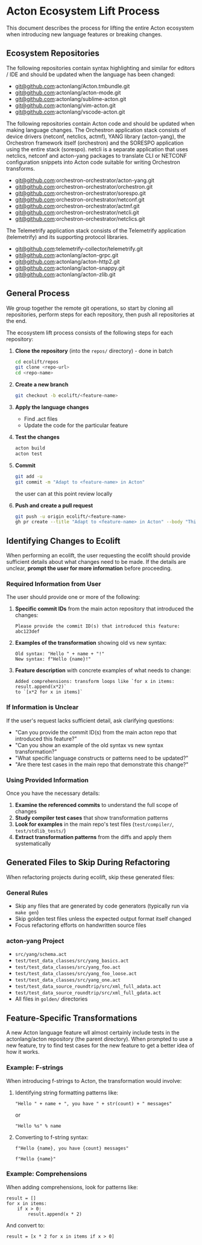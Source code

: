 # Acton Ecosystem Lift Process

This document describes the process for lifting the entire Acton ecosystem when introducing new language features or breaking changes.

## Ecosystem Repositories

The following repositories contain syntax highlighting and similar for editors / IDE and should be updated when the language has been changed:

- git@github.com:actonlang/Acton.tmbundle.git
- git@github.com:actonlang/acton-mode.git
- git@github.com:actonlang/sublime-acton.git
- git@github.com:actonlang/vim-acton.git
- git@github.com:actonlang/vscode-acton.git

The following repositories contain Acton code and should be updated when making language changes.
The Orchestron application stack consists of device drivers (netconf, netclics,
actmf), YANG library (acton-yang), the Orchestron framework itself (orchestron)
and the SORESPO application using the entire stack (sorespo).
netcli is a separate application that uses netclics, netconf and acton-yang
packages to translate CLI or NETCONF configuration snippets into Acton code
suitable for writing Orchestron transforms.

- git@github.com:orchestron-orchestrator/acton-yang.git
- git@github.com:orchestron-orchestrator/orchestron.git
- git@github.com:orchestron-orchestrator/sorespo.git
- git@github.com:orchestron-orchestrator/netconf.git
- git@github.com:orchestron-orchestrator/actmf.git
- git@github.com:orchestron-orchestrator/netcli.git
- git@github.com:orchestron-orchestrator/netclics.git

The Telemetrify application stack consists of the Telemetrify application
(telemetrify) and its supporting protocol libraries.

- git@github.com:telemetrify-collector/telemetrify.git
- git@github.com:actonlang/acton-grpc.git
- git@github.com:actonlang/acton-http2.git
- git@github.com:actonlang/acton-snappy.git
- git@github.com:actonlang/acton-zlib.git

## General Process

We group together the remote git operations, so start by cloning all repositories, perform steps for each repository, then push all repositories at the end.

The ecosystem lift process consists of the following steps for each repository:

1. **Clone the repository** (into the `repos/` directory) - done in batch
   ```bash
   cd ecolift/repos
   git clone <repo-url>
   cd <repo-name>
   ```

2. **Create a new branch**
   ```bash
   git checkout -b ecolift/<feature-name>
   ```

3. **Apply the language changes**
   - Find .act files
   - Update the code for the particular feature

4. **Test the changes**
   ```bash
   acton build
   acton test
   ```

5. **Commit**
   ```bash
   git add -u
   git commit -m "Adapt to <feature-name> in Acton"
   ```

   the user can at this point review locally

6. **Push and create a pull request**
   ```bash
   git push -u origin ecolift/<feature-name>
   gh pr create --title "Adapt to <feature-name> in Acton" --body "This PR updates the codebase to be compatible with <feature-name> in Acton"
   ```

## Identifying Changes to Ecolift

When performing an ecolift, the user requesting the ecolift should provide sufficient details about what changes need to be made. If the details are unclear, **prompt the user for more information** before proceeding.

### Required Information from User

The user should provide one or more of the following:

1. **Specific commit IDs** from the main acton repository that introduced the changes:
   ```
   Please provide the commit ID(s) that introduced this feature: abc123def
   ```

2. **Examples of the transformation** showing old vs new syntax:
   ```
   Old syntax: "Hello " + name + "!"
   New syntax: f"Hello {name}!"
   ```

3. **Feature description** with concrete examples of what needs to change:
   ```
   Added comprehensions: transform loops like `for x in items: result.append(x*2)` 
   to `[x*2 for x in items]`
   ```

### If Information is Unclear

If the user's request lacks sufficient detail, ask clarifying questions:

- "Can you provide the commit ID(s) from the main acton repo that introduced this feature?"
- "Can you show an example of the old syntax vs new syntax transformation?"
- "What specific language constructs or patterns need to be updated?"
- "Are there test cases in the main repo that demonstrate this change?"

### Using Provided Information

Once you have the necessary details:

1. **Examine the referenced commits** to understand the full scope of changes
2. **Study compiler test cases** that show transformation patterns
3. **Look for examples** in the main repo's test files (`test/compiler/`, `test/stdlib_tests/`)
4. **Extract transformation patterns** from the diffs and apply them systematically

## Generated Files to Skip During Refactoring

When refactoring projects during ecolift, skip these generated files:

### General Rules
- Skip any files that are generated by code generators (typically run via `make gen`)
- Skip golden test files unless the expected output format itself changed
- Focus refactoring efforts on handwritten source files

### acton-yang Project
- `src/yang/schema.act`
- `test/test_data_classes/src/yang_basics.act`
- `test/test_data_classes/src/yang_foo.act`
- `test/test_data_classes/src/yang_foo_loose.act`
- `test/test_data_classes/src/yang_one.act`
- `test/test_data_source_roundtrip/src/xml_full_adata.act`
- `test/test_data_source_roundtrip/src/xml_full_gdata.act`
- All files in `golden/` directories

## Feature-Specific Transformations

A new Acton language feature wll almost certainly include tests in the
actonlang/acton repository (the parent directory). When prompted to use a new
feature, try to find test cases for the new feature to get a better idea of how
it works.

### Example: F-strings

When introducing f-strings to Acton, the transformation would involve:

1. Identifying string formatting patterns like:
   ```acton
   "Hello " + name + ", you have " + str(count) + " messages"
   ```
   or
   ```acton
   "Hello %s" % name
   ```

2. Converting to f-string syntax:
   ```acton
   f"Hello {name}, you have {count} messages"
   ```

   ```acton
   f"Hello {name}"
   ```

### Example: Comprehensions

When adding comprehensions, look for patterns like:
```acton
result = []
for x in items:
    if x > 0:
        result.append(x * 2)
```

And convert to:
```acton
result = [x * 2 for x in items if x > 0]
```
